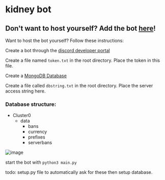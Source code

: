 # kidney bot

## Don't want to host yourself? Add the bot [here](https://discord.com/oauth2/authorize?client_id=870379086487363605&permissions=8&scope=applications.commands%20bot)!

Want to host the bot yourself? Follow these instructions:

Create a bot through the [discord developer portal](https://discord.com/developers/applications)

Create a file named `token.txt` in the root directory. Place the token in this file.

Create a [MongoDB Database](https://www.mongodb.com/)

Create a file called `dbstring.txt` in the root directory. Place the server access string here.

### Database structure:

- Cluster0
  - data
    - bans
    - currency
    - prefixes
    - serverbans
    
![image](https://user-images.githubusercontent.com/59067840/201986834-dc977beb-d38c-4aac-9c34-5200aff0d6dc.png)

start the bot with `python3 main.py`

todo: setup.py file to automatically ask for these then setup database.
